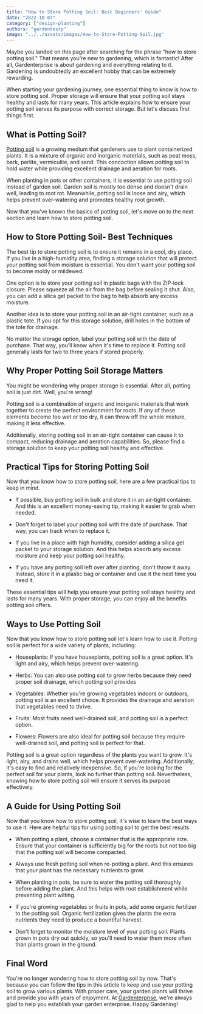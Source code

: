 ```yaml
---
title: "How to Store Potting Soil: Best Beginners' Guide"
date: "2022-10-07"
category: ["design-planting"]
authors: "gardentesrp"
image: "../../assets/images/How-to-Store-Potting-Soil.jpg"
---
```


Maybe you landed on this page after searching for the phrase "how to store potting soil." That means you're new to gardening, which is fantastic! After all, Gardenterprise is about gardening and everything relating to it. Gardening is undoubtedly an excellent hobby that can be extremely rewarding.

When starting your gardening journey, one essential thing to know is how to store potting soil. Proper storage will ensure that your potting soil stays healthy and lasts for many years. This article explains how to ensure your potting soil serves its purpose with correct storage. But let's discuss first things first.

## What is Potting Soil?

[Potting soil](https://en.wikipedia.org/wiki/Potting_soil) is a growing medium that gardeners use to plant containerized plants. It is a mixture of organic and inorganic materials, such as peat moss, bark, perlite, vermiculite, and sand. This concoction allows potting soil to hold water while providing excellent drainage and aeration for roots.

When planting in pots or other containers, it is essential to use potting soil instead of garden soil. Garden soil is mostly too dense and doesn't drain well, leading to root rot. Meanwhile, potting soil is loose and airy, which helps prevent over-watering and promotes healthy root growth.

Now that you've known the basics of potting soil, let's move on to the next section and learn how to store potting soil.

## How to Store Potting Soil- Best Techniques 

The best tip to store potting soil is to ensure it remains in a cool, dry place. If you live in a high-humidity area, finding a storage solution that will protect your potting soil from moisture is essential. You don't want your potting soil to become moldy or mildewed.

One option is to store your potting soil in plastic bags with the ZIP-lock closure. Please squeeze all the air from the bag before sealing it shut. Also, you can add a silica gel packet to the bag to help absorb any excess moisture.

Another idea is to store your potting soil in an air-tight container, such as a plastic tote. If you opt for this storage solution, drill holes in the bottom of the tote for drainage.

No matter the storage option, label your potting soil with the date of purchase. That way, you'll know when it's time to replace it. Potting soil generally lasts for two to three years if stored properly.

## Why Proper Potting Soil Storage Matters

You might be wondering why proper storage is essential. After all, potting soil is just dirt. Well, you're wrong!

Potting soil is a combination of organic and inorganic materials that work together to create the perfect environment for roots. If any of these elements become too wet or too dry, it can throw off the whole mixture, making it less effective.

Additionally, storing potting soil in an air-tight container can cause it to compact, reducing drainage and aeration capabilities. So, please find a storage solution to keep your potting soil healthy and effective.

## Practical Tips for Storing Potting Soil 

Now that you know how to store potting soil, here are a few practical tips to keep in mind.

- If possible, buy potting soil in bulk and store it in an air-tight container. And this is an excellent money-saving tip, making it easier to grab when needed.

- Don't forget to label your potting soil with the date of purchase. That way, you can track when to replace it.

- If you live in a place with high humidity, consider adding a silica gel packet to your storage solution. And this helps absorb any excess moisture and keep your potting soil healthy.

- If you have any potting soil left over after planting, don't throw it away. Instead, store it in a plastic bag or container and use it the next time you need it.

These essential tips will help you ensure your potting soil stays healthy and lasts for many years. With proper storage, you can enjoy all the benefits potting soil offers.

## Ways to Use Potting Soil

Now that you know how to store potting soil let's learn how to use it. Potting soil is perfect for a wide variety of plants, including:

- Houseplants: If you have houseplants, potting soil is a great option. It's light and airy, which helps prevent over-watering.

- Herbs: You can also use potting soil to grow herbs because they need proper soil drainage, which potting soil provides

- Vegetables: Whether you're growing vegetables indoors or outdoors, potting soil is an excellent choice. It provides the drainage and aeration that vegetables need to thrive.

- Fruits: Most fruits need well-drained soil, and potting soil is a perfect option.

- Flowers: Flowers are also ideal for potting soil because they require well-drained soil, and potting soil is perfect for that.

Potting soil is a great option regardless of the plants you want to grow. It's light, airy, and drains well, which helps prevent over-watering. Additionally, it's easy to find and relatively inexpensive. So, if you're looking for the perfect soil for your plants, look no further than potting soil. Nevertheless, knowing how to store potting soil will ensure it serves its purpose effectively.

## A Guide for Using Potting Soil

Now that you know how to store potting soil, it's wise to learn the best ways to use it. Here are helpful tips for using potting soil to get the best results.

- When potting a plant, choose a container that is the appropriate size. Ensure that your container is sufficiently big for the roots but not too big that the potting soil will become compacted.

- Always use fresh potting soil when re-potting a plant. And this ensures that your plant has the necessary nutrients to grow.

- When planting in pots, be sure to water the potting soil thoroughly before adding the plant. And this helps with root establishment while preventing plant wilting.

- If you're growing vegetables or fruits in pots, add some organic fertilizer to the potting soil. Organic fertilization gives the plants the extra nutrients they need to produce a bountiful harvest.

- Don't forget to monitor the moisture level of your potting soil. Plants grown in pots dry out quickly, so you'll need to water them more often than plants grown in the ground.

## Final Word

You're no longer wondering how to store potting soil by now. That's because you can follow the tips in this article to keep and use your potting soil to grow various plants. With proper care, your garden plants will thrive and provide you with years of enjoyment. At [Gardenterprise](https://gardenterprise.com/), we're always glad to help you establish your garden enterprise. Happy Gardening!
